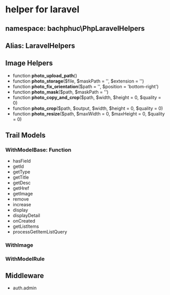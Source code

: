 # **helper for laravel**

## namespace: bachphuc\PhpLaravelHelpers

## Alias: **LaravelHelpers**

## Image Helpers

- function **photo_upload_path**()
- function **photo_storage**($file, $maskPath = '', $extension = '')
- function **photo_fix_orientation**($path = '', $position = 'bottom-right')
- function **photo_mask**($path, $maskPath = '')
- function **photo_copy_and_crop**($path, $width, $height = 0, $quality = 0)
- function **photo_crop**($path, $output, $width, $height = 0, $quality = 0)
- function **photo_resize**($path, $maxWidth = 0, $maxHeight = 0, $quality = 0)

## Trail Models

### WithModelBase: Function
- hasField
- getId
- getType
- getTitle
- getDesc
- getHref
- getImage
- remove
- increase
- display
- displayDetail
- onCreated
- getListItems
- processGetItemListQuery

### WithImage
### WithModelRule

## Middleware
- auth.admin